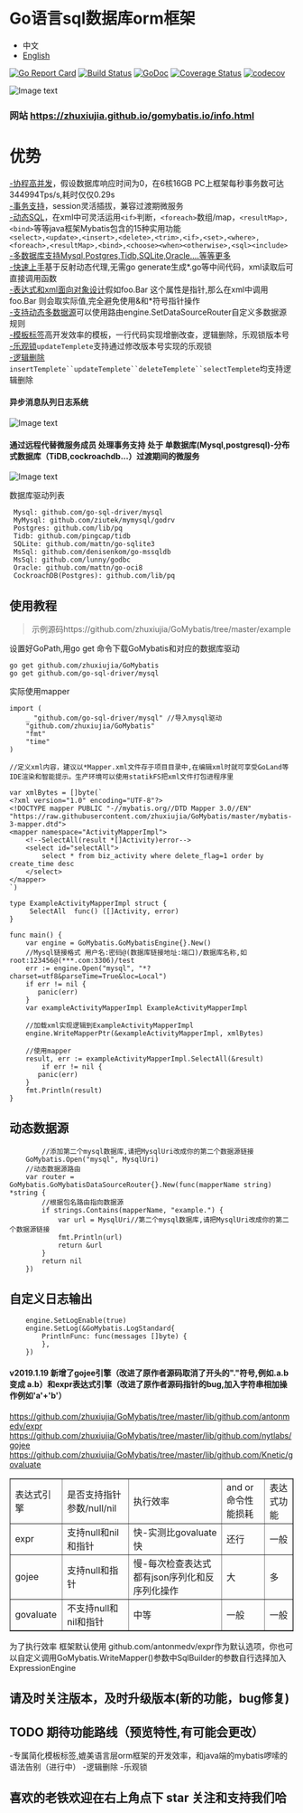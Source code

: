 # Go语言sql数据库orm框架
* 中文
* [English](README-en.md) 

[![Go Report Card](https://goreportcard.com/badge/github.com/zhuxiujia/GoMybatis)](https://goreportcard.com/report/github.com/zhuxiujia/GoMybatis)
[![Build Status](https://travis-ci.com/zhuxiujia/GoMybatis.svg?branch=master)](https://travis-ci.com/zhuxiujia/GoMybatis)
[![GoDoc](https://godoc.org/github.com/zhuxiujia/GoMybatis?status.svg)](https://godoc.org/github.com/zhuxiujia/GoMybatis)
[![Coverage Status](https://coveralls.io/repos/github/zhuxiujia/GoMybatis/badge.svg?branch=master)](https://coveralls.io/github/zhuxiujia/GoMybatis?branch=master)
[![codecov](https://codecov.io/gh/zhuxiujia/GoMybatis/branch/master/graph/badge.svg)](https://codecov.io/gh/zhuxiujia/GoMybatis)


![Image text](https://zhuxiujia.github.io/gomybatis.io/assets/vuetify.png)
### 网站 https://zhuxiujia.github.io/gomybatis.io/info.html
# 优势
<a href="https://zhuxiujia.github.io/gomybatis.io/info.html">-协程高并发</a>，假设数据库响应时间为0，在6核16GB PC上框架每秒事务数可达344994Tps/s,耗时仅仅0.29s<br>
<a href="https://zhuxiujia.github.io/gomybatis.io/info.html">-事务支持</a>，session灵活插拔，兼容过渡期微服务<br>
<a href="https://zhuxiujia.github.io/gomybatis.io/info.html">-动态SQL</a>，在xml中可灵活运用`<if>`判断，`<foreach>`数组/map，`<resultMap>,<bind>`等等java框架Mybatis包含的15种实用功能<br>
`<select>,<update>,<insert>,<delete>,<trim>,<if>,<set>,<where>,<foreach>,<resultMap>,<bind>,<choose><when><otherwise>,<sql><include>`<br>
<a href="https://zhuxiujia.github.io/gomybatis.io/info.html">-多数据库支持Mysql,Postgres,Tidb,SQLite,Oracle....等等更多</a><br>
<a href="https://zhuxiujia.github.io/gomybatis.io/info.html">-快速上手</a>基于反射动态代理,无需go generate生成*.go等中间代码，xml读取后可直接调用函数<br>
<a href="https://zhuxiujia.github.io/gomybatis.io/info.html">-表达式和xml面向对象设计</a>假如foo.Bar 这个属性是指针,那么在xml中调用 foo.Bar 则会取实际值,完全避免使用&和*符号指针操作<br>
<a href="https://zhuxiujia.github.io/gomybatis.io/info.html">-支持动态多数据源</a>可以使用路由engine.SetDataSourceRouter自定义多数据源规则<br>
<a href="https://zhuxiujia.github.io/gomybatis.io/info.html">-模板标签</a>高开发效率的模板，一行代码实现增删改查，逻辑删除，乐观锁版本号<br>
<a href="https://zhuxiujia.github.io/gomybatis.io/info.html">-乐观锁</a>`updateTemplete`支持通过修改版本号实现的乐观锁<br>
<a href="https://zhuxiujia.github.io/gomybatis.io/info.html">-逻辑删除</a>`insertTemplete``updateTemplete``deleteTemplete``selectTemplete`均支持逻辑删除<br>


#### 异步消息队列日志系统
![Image text](https://zhuxiujia.github.io/gomybatis.io/assets/log_system.png)
#### 通过远程代替微服务成员 处理事务支持  处于 单数据库(Mysql,postgresql)-分布式数据库（TiDB,cockroachdb...）过渡期间的微服务
![Image text](https://zhuxiujia.github.io/gomybatis.io/assets/tx.png)

数据库驱动列表
```
 Mysql: github.com/go-sql-driver/mysql
 MyMysql: github.com/ziutek/mymysql/godrv
 Postgres: github.com/lib/pq
 Tidb: github.com/pingcap/tidb
 SQLite: github.com/mattn/go-sqlite3
 MsSql: github.com/denisenkom/go-mssqldb
 MsSql: github.com/lunny/godbc
 Oracle: github.com/mattn/go-oci8
 CockroachDB(Postgres): github.com/lib/pq
 ```
 
## 使用教程

> 示例源码https://github.com/zhuxiujia/GoMybatis/tree/master/example

设置好GoPath,用go get 命令下载GoMybatis和对应的数据库驱动
```
go get github.com/zhuxiujia/GoMybatis
go get github.com/go-sql-driver/mysql
```
实际使用mapper
```
import (
	_ "github.com/go-sql-driver/mysql" //导入mysql驱动
	"github.com/zhuxiujia/GoMybatis"
	"fmt"
	"time"
)

//定义xml内容，建议以*Mapper.xml文件存于项目目录中,在编辑xml时就可享受GoLand等IDE渲染和智能提示。生产环境可以使用statikFS把xml文件打包进程序里

var xmlBytes = []byte(`
<?xml version="1.0" encoding="UTF-8"?>
<!DOCTYPE mapper PUBLIC "-//mybatis.org//DTD Mapper 3.0//EN"
"https://raw.githubusercontent.com/zhuxiujia/GoMybatis/master/mybatis-3-mapper.dtd">
<mapper namespace="ActivityMapperImpl">
    <!--SelectAll(result *[]Activity)error-->
    <select id="selectAll">
        select * from biz_activity where delete_flag=1 order by create_time desc
    </select>
</mapper>
`)

type ExampleActivityMapperImpl struct {
     SelectAll  func() ([]Activity, error)
}

func main() {
    var engine = GoMybatis.GoMybatisEngine{}.New()
	//Mysql链接格式 用户名:密码@(数据库链接地址:端口)/数据库名称,如root:123456@(***.com:3306)/test
	err := engine.Open("mysql", "*?charset=utf8&parseTime=True&loc=Local")
	if err != nil {
	   panic(err)
	}
	var exampleActivityMapperImpl ExampleActivityMapperImpl
	
	//加载xml实现逻辑到ExampleActivityMapperImpl
	engine.WriteMapperPtr(&exampleActivityMapperImpl, xmlBytes)

	//使用mapper
	result, err := exampleActivityMapperImpl.SelectAll(&result)
        if err != nil {
	   panic(err)
	}
	fmt.Println(result)
}
```
## 动态数据源
```
        //添加第二个mysql数据库,请把MysqlUri改成你的第二个数据源链接
	GoMybatis.Open("mysql", MysqlUri)
	//动态数据源路由
	var router = GoMybatis.GoMybatisDataSourceRouter{}.New(func(mapperName string) *string {
		//根据包名路由指向数据源
		if strings.Contains(mapperName, "example.") {
			var url = MysqlUri//第二个mysql数据库,请把MysqlUri改成你的第二个数据源链接
			fmt.Println(url)
			return &url
		}
		return nil
	})
```
## 自定义日志输出
```
	engine.SetLogEnable(true)
	engine.SetLog(&GoMybatis.LogStandard{
		PrintlnFunc: func(messages []byte) {
		},
	})
```


#### v2019.1.19 新增了gojee引擎（改进了原作者源码取消了开头的"."符号,例如.a.b变成 a.b）和expr表达式引擎（改进了原作者源码指针的bug,加入字符串相加操作例如'a'+'b'）
https://github.com/zhuxiujia/GoMybatis/tree/master/lib/github.com/antonmedv/expr
https://github.com/zhuxiujia/GoMybatis/tree/master/lib/github.com/nytlabs/gojee
https://github.com/zhuxiujia/GoMybatis/tree/master/lib/github.com/Knetic/govaluate
<table border="1">
     <tr>
        <td>表达式引擎</td>
        <td>是否支持指针参数/null/nil</td>
        <td>执行效率</td>
	<td>and or 命令性能损耗</td>
        <td>表达式功能</td>
    </tr>
    <tr>
         <td>expr</td>
         <td>支持null和nil和指针</td>
         <td>快-实测比govaluate快</td>
	 <td>还行</td>
         <td>一般</td>
    </tr>
    <tr>
          <td>gojee</td>
          <td>支持null和指针</td>
          <td>慢-每次检查表达式都有json序列化和反序列化操作</td>
	  <td>大</td>
          <td>多</td>
    </tr>
    <tr>
           <td>govaluate</td>
           <td>不支持null和nil和指针</td>
           <td>中等</td>
	   <td>一般</td>
           <td>一般</td>
    </tr>
</table>
为了执行效率 框架默认使用 github.com/antonmedv/expr作为默认选项，你也可以自定义调用GoMybatis.WriteMapper()参数中SqlBuilder的参数自行选择加入ExpressionEngine

## 请及时关注版本，及时升级版本(新的功能，bug修复)
## TODO 期待功能路线（预览特性,有可能会更改）
-专属简化模板标签,媲美语言层orm框架的开发效率，和java端的mybatis啰嗦的语法告别（进行中）
-逻辑删除
-乐观锁
## 喜欢的老铁欢迎在右上角点下 star 关注和支持我们哈
